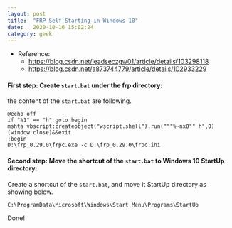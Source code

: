 ```yaml
---
layout: post
title:  "FRP Self-Starting in Windows 10"
date:   2020-10-16 15:02:24
category: geek
---
```

* Reference:
  * https://blog.csdn.net/leadseczgw01/article/details/103298118
  * https://blog.csdn.net/a873744779/article/details/102933229

#### First step: Create `start.bat` under the frp directory:

the content of the `start.bat` are following.

```Shell
@echo off
if "%1" == "h" goto begin
mshta vbscript:createobject("wscript.shell").run("""%~nx0"" h",0)(window.close)&&exit
:begin
D:\frp_0.29.0\frpc.exe -c D:\frp_0.29.0\frpc.ini
```



#### Second step: Move the shortcut of the `start.bat` to Windows 10 StartUp directory:

Create a shortcut of the `start.bat`, and move it StartUp directory as showing below.

```shell
C:\ProgramData\Microsoft\Windows\Start Menu\Programs\StartUp
```

Done!
